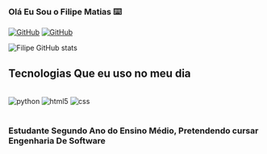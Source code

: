 
### Olá Eu Sou o Filipe Matias ⌨️

[![GitHub](https://img.shields.io/badge/GitHub-100000?style=for-the-badge&logo=github&logoColor=white)](https://github.com/FilipeSix)
[![GitHub](https://img.shields.io/badge/Instagram-E4405F?style=for-the-badge&logo=instagram&logoColor=white)](https://www.instagram.com/reveravit.pac/)

![Filipe GitHub stats](https://github-readme-stats.vercel.app/api?username=FilipeSix&show_icons=true&theme=radical)

## Tecnologias Que eu uso no meu dia

<div style="display: inline_block"><br/>
    <img aling"center" alt="python" src="https://img.shields.io/badge/Python-14354C?style=for-the-badge&logo=python&logoColor=white" />
    <img aling"center" alt="html5" src="https://img.shields.io/badge/HTML5-E34F26?style=for-the-badge&logo=html5&logoColor=white"/>
    <img aling"center" alt="css" src="https://img.shields.io/badge/CSS3-1572B6?style=for-the-badge&logo=css3&logoColor=white" />
</div><br/>

### Estudante Segundo Ano do Ensino Médio, Pretendendo cursar Engenharia De Software 

